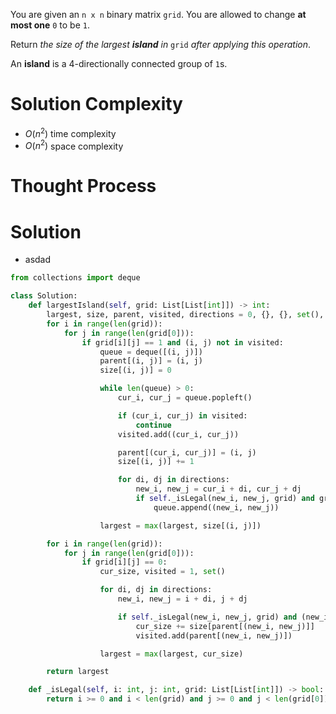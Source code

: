 You are given an `n x n` binary matrix `grid`. You are allowed to change **at most one** `0` to be `1`.

Return _the size of the largest **island** in_ `grid` _after applying this operation_.

An **island** is a 4-directionally connected group of `1`s.
# Solution Complexity
- $O(n^2)$ time complexity
- $O(n^2)$ space complexity
# Thought Process
# Solution
- asdad
```Python
from collections import deque

class Solution:
	def largestIsland(self, grid: List[List[int]]) -> int:
		largest, size, parent, visited, directions = 0, {}, {}, set(), [(0, 1), (0, -1), (-1, 0), (1, 0)]
		for i in range(len(grid)):
			for j in range(len(grid[0])):
				if grid[i][j] == 1 and (i, j) not in visited:
					queue = deque([(i, j)])
					parent[(i, j)] = (i, j)
					size[(i, j)] = 0

					while len(queue) > 0:
						cur_i, cur_j = queue.popleft()

						if (cur_i, cur_j) in visited:
							continue
						visited.add((cur_i, cur_j))

						parent[(cur_i, cur_j)] = (i, j)
						size[(i, j)] += 1

						for di, dj in directions:
							new_i, new_j = cur_i + di, cur_j + dj
							if self._isLegal(new_i, new_j, grid) and grid[new_i][new_j] == 1 and (new_i, new_j) not in visited:
								queue.append((new_i, new_j))

					largest = max(largest, size[(i, j)])

		for i in range(len(grid)):
			for j in range(len(grid[0])):
				if grid[i][j] == 0:
					cur_size, visited = 1, set()

					for di, dj in directions:
						new_i, new_j = i + di, j + dj

						if self._isLegal(new_i, new_j, grid) and (new_i, new_j) in parent and parent[(new_i, new_j)] not in visited:
							cur_size += size[parent[(new_i, new_j)]]
							visited.add(parent[(new_i, new_j)])

					largest = max(largest, cur_size)

		return largest

	def _isLegal(self, i: int, j: int, grid: List[List[int]]) -> bool:
		return i >= 0 and i < len(grid) and j >= 0 and j < len(grid[0])
```